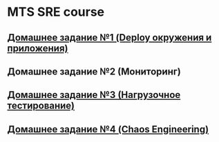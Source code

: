 # MTS SRE course

## [Домашнее задание №1 (Deploy окружения и приложения)](/ansible+helm+monitoring/README)
## Домашнее задание №2 (Мониторинг)
## [Домашнее задание №3 (Нагрузочное тестирование)](/ht/README.md)
## [Домашнее задание №4 (Chaos Engineering)](/chaos-ngn/README.md)